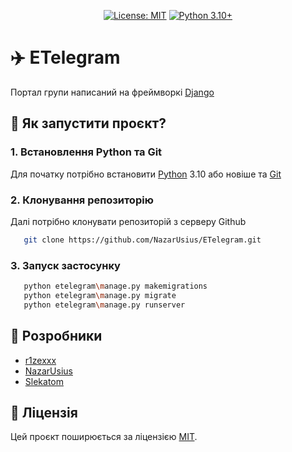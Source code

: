 
<div align="center">
    
[![License: MIT](https://img.shields.io/badge/License-MIT-red.svg)](https://github.com/NazarUsius/ETelegram/blob/develop/LICENSE)
[![Python 3.10+](https://img.shields.io/badge/Python-3.10+-green.svg)](https://www.python.org/downloads/)

</div>

# ✈️ ETelegram

Портал групи написаний на фреймворкі [Django](https://www.djangoproject.com/)


## 🔨 Як запустити проєкт?


### 1. Встановлення Python та Git
    
Для початку потрібно встановити [Python](https://www.python.org/downloads/) 3.10 або новіше та [Git](https://git-scm.com/)
    
### 2. Клонування репозиторію
    
Далі потрібно клонувати репозиторій з серверу Github
    
```bash
   git clone https://github.com/NazarUsius/ETelegram.git
```

### 3. Запуск застосунку
    
```bash
   python etelegram\manage.py makemigrations
   python etelegram\manage.py migrate
   python etelegram\manage.py runserver
   ```



## 💾 Розробники

- [r1zexxx](https://github.com/r1zexxx)
- [NazarUsius](https://github.com/NazarUsius)
- [Slekatom](https://github.com/Slekatom)


## 📔 Ліцензія

Цей проєкт поширюється за ліцензією [MIT](https://github.com/NazarUsius/ETelegram/blob/develop/LICENSE).